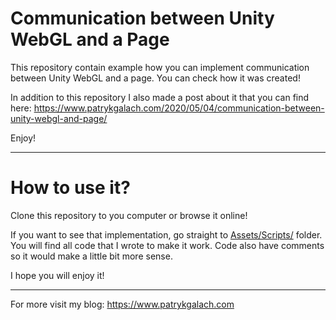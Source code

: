 # Communication between Unity WebGL and a Page

This repository contain example how you can implement communication between Unity WebGL and a page. You can check how it was created!

In addition to this repository I also made a post about it that you can find here: https://www.patrykgalach.com/2020/05/04/communication-between-unity-webgl-and-page/

Enjoy!

---

# How to use it?

Clone this repository to you computer or browse it online!

If you want to see that implementation, go straight to [Assets/Scripts/](https://bitbucket.org/gaello/unity-page-communication/src/master/Assets/Scripts/) folder. You will find all code that I wrote to make it work. Code also have comments so it would make a little bit more sense.

I hope you will enjoy it!

---

For more visit my blog: https://www.patrykgalach.com
